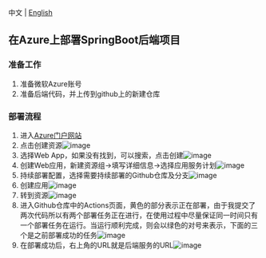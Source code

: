 中文 | [English][1]

## 在Azure上部署SpringBoot后端项目

### 准备工作

1. 准备微软Azure账号
2. 准备后端代码，并上传到github上的新建仓库

### 部署流程

1. 进入[Azure门户网站][2]
2. 点击创建资源![image]( https://github.com/ineedahouse/markdownPhoto/blob/main/azure-deployment/back-end/1.png)
3. 选择Web App，如果没有找到，可以搜索，点击创建![image]( https://github.com/ineedahouse/markdownPhoto/blob/main/azure-deployment/back-end/2.png)
4. 创建Web应用，新建资源组->填写详细信息->选择应用服务计划![image]( https://github.com/ineedahouse/markdownPhoto/blob/main/azure-deployment/back-end/3.png)
5. 持续部署配置，选择需要持续部署的Github仓库及分支![image]( https://github.com/ineedahouse/markdownPhoto/blob/main/azure-deployment/back-end/4.png)
6. 创建应用![image]( https://github.com/ineedahouse/markdownPhoto/blob/main/azure-deployment/back-end/5.png)
7. 转到资源![image]( https://github.com/ineedahouse/markdownPhoto/blob/main/azure-deployment/back-end/6.png)
8. 进入Github仓库中的Actions页面，黄色的部分表示正在部署，由于我提交了两次代码所以有两个部署任务正在进行，在使用过程中尽量保证同一时间只有一个部署任务在运行。当运行顺利完成，则会以绿色的对号来表示，下面的三个是之前部署成功的任务![image]( https://github.com/ineedahouse/markdownPhoto/blob/main/azure-deployment/back-end/7.png)
9. 在部署成功后，右上角的URL就是后端服务的URL![image]( https://github.com/ineedahouse/markdownPhoto/blob/main/azure-deployment/back-end/8.png)

[1]:  https://github.com/ineedahouse/azure-test-back-end/blob/master/README_EN.md
[2]: https://portal.azure.com/

